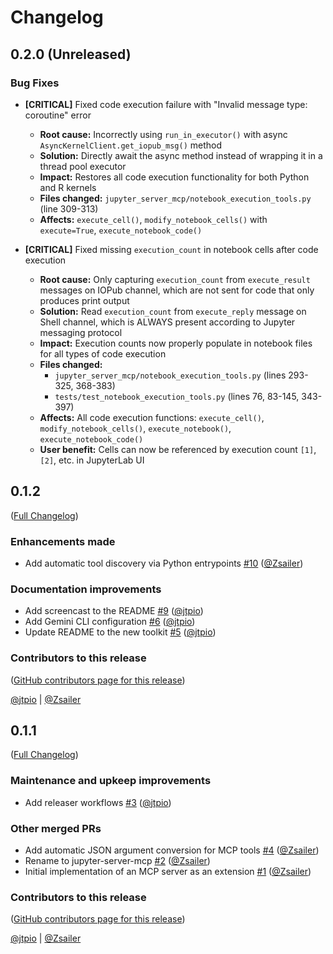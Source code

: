 # Changelog



## 0.2.0 (Unreleased)

### Bug Fixes

- **[CRITICAL]** Fixed code execution failure with "Invalid message type: coroutine" error
  - **Root cause:** Incorrectly using `run_in_executor()` with async `AsyncKernelClient.get_iopub_msg()` method
  - **Solution:** Directly await the async method instead of wrapping it in a thread pool executor
  - **Impact:** Restores all code execution functionality for both Python and R kernels
  - **Files changed:** `jupyter_server_mcp/notebook_execution_tools.py` (line 309-313)
  - **Affects:** `execute_cell()`, `modify_notebook_cells()` with `execute=True`, `execute_notebook_code()`

- **[CRITICAL]** Fixed missing `execution_count` in notebook cells after code execution
  - **Root cause:** Only capturing `execution_count` from `execute_result` messages on IOPub channel, which are not sent for code that only produces print output
  - **Solution:** Read `execution_count` from `execute_reply` message on Shell channel, which is ALWAYS present according to Jupyter messaging protocol
  - **Impact:** Execution counts now properly populate in notebook files for all types of code execution
  - **Files changed:**
    - `jupyter_server_mcp/notebook_execution_tools.py` (lines 293-325, 368-383)
    - `tests/test_notebook_execution_tools.py` (lines 76, 83-145, 343-397)
  - **Affects:** All code execution functions: `execute_cell()`, `modify_notebook_cells()`, `execute_notebook()`, `execute_notebook_code()`
  - **User benefit:** Cells can now be referenced by execution count `[1]`, `[2]`, etc. in JupyterLab UI


## 0.1.2

([Full Changelog](https://github.com/jupyter-ai-contrib/jupyter-server-mcp/compare/v0.1.1...754ead215d3a9bb6e46f9e8d874bb9911caec3eb))

### Enhancements made

- Add automatic tool discovery via Python entrypoints [#10](https://github.com/jupyter-ai-contrib/jupyter-server-mcp/pull/10) ([@Zsailer](https://github.com/Zsailer))

### Documentation improvements

- Add screencast to the README [#9](https://github.com/jupyter-ai-contrib/jupyter-server-mcp/pull/9) ([@jtpio](https://github.com/jtpio))
- Add Gemini CLI configuration [#6](https://github.com/jupyter-ai-contrib/jupyter-server-mcp/pull/6) ([@jtpio](https://github.com/jtpio))
- Update README to the new toolkit [#5](https://github.com/jupyter-ai-contrib/jupyter-server-mcp/pull/5) ([@jtpio](https://github.com/jtpio))

### Contributors to this release

([GitHub contributors page for this release](https://github.com/jupyter-ai-contrib/jupyter-server-mcp/graphs/contributors?from=2025-09-11&to=2025-10-24&type=c))

[@jtpio](https://github.com/search?q=repo%3Ajupyter-ai-contrib%2Fjupyter-server-mcp+involves%3Ajtpio+updated%3A2025-09-11..2025-10-24&type=Issues) | [@Zsailer](https://github.com/search?q=repo%3Ajupyter-ai-contrib%2Fjupyter-server-mcp+involves%3AZsailer+updated%3A2025-09-11..2025-10-24&type=Issues)


## 0.1.1

([Full Changelog](https://github.com/jupyter-ai-contrib/jupyter-server-mcp/compare/fb0b9a59e08150ce6c285a9af41dac2342e7d181...6bf57b34817b2b631f91afb8bab6a72d48fa7a5b))

### Maintenance and upkeep improvements

- Add releaser workflows [#3](https://github.com/jupyter-ai-contrib/jupyter-server-mcp/pull/3) ([@jtpio](https://github.com/jtpio))

### Other merged PRs

- Add automatic JSON argument conversion for MCP tools [#4](https://github.com/jupyter-ai-contrib/jupyter-server-mcp/pull/4) ([@Zsailer](https://github.com/Zsailer))
- Rename to jupyter-server-mcp [#2](https://github.com/jupyter-ai-contrib/jupyter-server-mcp/pull/2) ([@Zsailer](https://github.com/Zsailer))
- Initial implementation of an MCP server as an extension [#1](https://github.com/jupyter-ai-contrib/jupyter-server-mcp/pull/1) ([@Zsailer](https://github.com/Zsailer))

### Contributors to this release

([GitHub contributors page for this release](https://github.com/jupyter-ai-contrib/jupyter-server-mcp/graphs/contributors?from=2025-08-14&to=2025-09-11&type=c))

[@jtpio](https://github.com/search?q=repo%3Ajupyter-ai-contrib%2Fjupyter-server-mcp+involves%3Ajtpio+updated%3A2025-08-14..2025-09-11&type=Issues) | [@Zsailer](https://github.com/search?q=repo%3Ajupyter-ai-contrib%2Fjupyter-server-mcp+involves%3AZsailer+updated%3A2025-08-14..2025-09-11&type=Issues)
